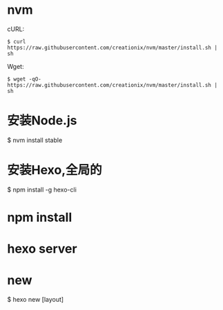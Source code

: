 # nvm
cURL:
```
$ curl https://raw.githubusercontent.com/creationix/nvm/master/install.sh | sh
```
Wget:
```
$ wget -qO- https://raw.githubusercontent.com/creationix/nvm/master/install.sh | sh
```
# 安装Node.js
$ nvm install stable

# 安装Hexo,全局的
$ npm install -g hexo-cli

# npm install

# hexo server

# new
$ hexo new [layout] <title>
